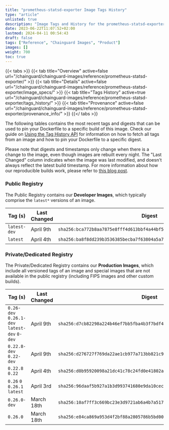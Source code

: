 ```yaml
---
title: "prometheus-statsd-exporter Image Tags History"
type: "article"
unlisted: true
description: "Image Tags and History for the prometheus-statsd-exporter Chainguard Image"
date: 2023-06-22T11:07:52+02:00
lastmod: 2024-04-11 00:54:43
draft: false
tags: ["Reference", "Chainguard Images", "Product"]
images: []
weight: 700
toc: true
---
```


{{< tabs >}}
{{< tab title="Overview" active=false url="/chainguard/chainguard-images/reference/prometheus-statsd-exporter/" >}}
{{< tab title="Details" active=false url="/chainguard/chainguard-images/reference/prometheus-statsd-exporter/image_specs/" >}}
{{< tab title="Tags History" active=true url="/chainguard/chainguard-images/reference/prometheus-statsd-exporter/tags_history/" >}}
{{< tab title="Provenance" active=false url="/chainguard/chainguard-images/reference/prometheus-statsd-exporter/provenance_info/" >}}
{{</ tabs >}}

The following tables contains the most recent tags and digests that can be used to pin your Dockerfile to a specific build of this image. Check our guide on [Using the Tag History API](/chainguard/chainguard-images/using-the-tag-history-api/) for information on how to fetch all tags from an image and how to pin your Dockerfile to a specific digest.

Please note that digests and timestamps only change when there is a change to the image, even though images are rebuilt every night. The "Last Changed" column indicates when the image was last modified, and doesn't always reflect the latest build timestamp. For more information about how our reproducible builds work, please refer to [this blog post](https://www.chainguard.dev/unchained/reproducing-chainguards-reproducible-image-builds).

### Public Registry
The Public Registry contains our **Developer Images**, which typically comprise the `latest*` versions of an image.

| Tag (s)       | Last Changed | Digest                                                                    |
|---------------|--------------|---------------------------------------------------------------------------|
|  `latest-dev` | April 9th    | `sha256:bca772b8aa7875e8fff4d613bbf4a44bf575d46c9a3017d4c15bf05949d7ec17` |
|  `latest`     | April 4th    | `sha256:ba8f8dd239b3536385becba7f63804a5a7f11512c3b37a69603d4deefdb14c0b` |


### Private/Dedicated Registry
The Private/Dedicated Registry contains our **Production Images**, which include all versioned tags of an image and special images that are not available in the public registry (including FIPS images and other custom builds).

| Tag (s)                                       | Last Changed | Digest                                                                    |
|-----------------------------------------------|--------------|---------------------------------------------------------------------------|
|  `0.26-dev` `0.26.1-dev` `latest-dev` `0-dev` | April 9th    | `sha256:d7cb82298a224b46ef7bb5fba4b3f7bdf476b8f2ea508bab9c9b8616bd30da63` |
|  `0.22.8-dev` `0.22-dev`                      | April 9th    | `sha256:d276727f769da22ae1cb977a713bb821c94f6ca287b20148ec3ebfb8c8f596ed` |
|  `0.22.8` `0.22`                              | April 4th    | `sha256:d0b95920098a21dc41c78c24fd0e41802aee1608ede7e00013c15a38f0d48d15` |
|  `0.26` `0` `0.26.1` `latest`                 | April 3rd    | `sha256:96daaf5b927a1b3d993741680e9da10cec0bb66d5ed1c6ad570842eb37de0dea` |
|  `0.26.0-dev`                                 | March 18th   | `sha256:10af7ff3c669bc23e3d9721ab6a4b7a517d42512f333183fc9d35b8d34b187c7` |
|  `0.26.0`                                     | March 18th   | `sha256:e84ca869a953d4f2bf88a2805786b5bd006110221693773d4ebb52978f5577ee` |

